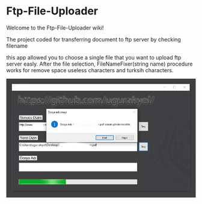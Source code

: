 # Ftp-File-Uploader

Welcome to the Ftp-File-Uploader wiki!

The project coded for transferring document to ftp server by checking filename

this app allowed you to choose a single file that you want to upload ftp server easly. After the file selection,
FileNameFixer(string name) procedure works for remove space useless characters and turksih characters.

![](https://github.com/ugurakyol/Ftp-File-Uploader/blob/master/screen.jpg)
